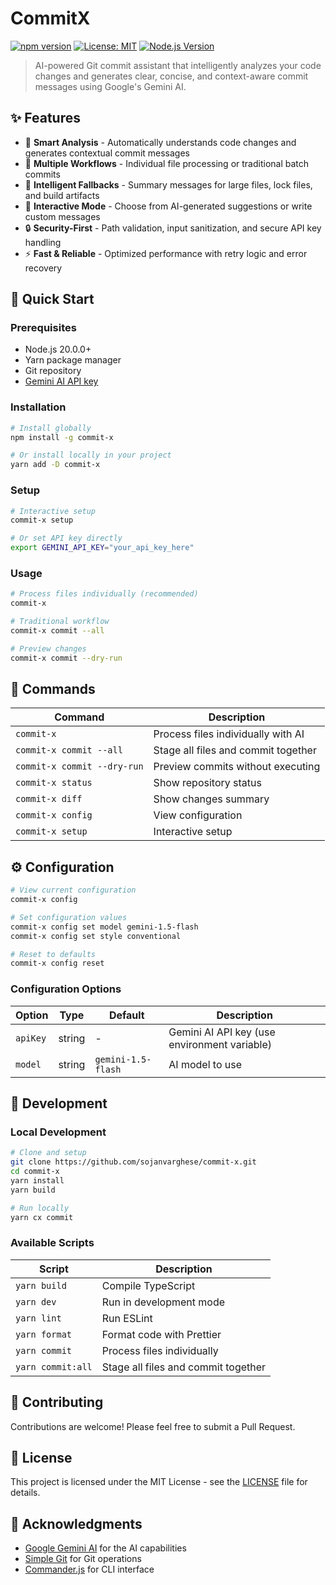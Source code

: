 # CommitX

[![npm version](https://badge.fury.io/js/commit-x.svg)](https://badge.fury.io/js/commit-x)
[![License: MIT](https://img.shields.io/badge/License-MIT-yellow.svg)](https://opensource.org/licenses/MIT)
[![Node.js Version](https://img.shields.io/node/v/commit-x.svg)](https://nodejs.org/)

> AI-powered Git commit assistant that intelligently analyzes your code changes and generates clear, concise, and context-aware commit messages using Google's Gemini AI.

## ✨ Features

- 🤖 **Smart Analysis** - Automatically understands code changes and generates contextual commit messages
- 📝 **Multiple Workflows** - Individual file processing or traditional batch commits
- 🎯 **Intelligent Fallbacks** - Summary messages for large files, lock files, and build artifacts
- 🔧 **Interactive Mode** - Choose from AI-generated suggestions or write custom messages
- 🔒 **Security-First** - Path validation, input sanitization, and secure API key handling
- ⚡ **Fast & Reliable** - Optimized performance with retry logic and error recovery

## 🚀 Quick Start

### Prerequisites
- Node.js 20.0.0+
- Yarn package manager
- Git repository
- [Gemini AI API key](https://makersuite.google.com/app/apikey)

### Installation

```bash
# Install globally
npm install -g commit-x

# Or install locally in your project
yarn add -D commit-x
```

### Setup

```bash
# Interactive setup
commit-x setup

# Or set API key directly
export GEMINI_API_KEY="your_api_key_here"
```

### Usage

```bash
# Process files individually (recommended)
commit-x

# Traditional workflow
commit-x commit --all

# Preview changes
commit-x commit --dry-run
```

## 📖 Commands

| Command | Description |
|---------|-------------|
| `commit-x` | Process files individually with AI |
| `commit-x commit --all` | Stage all files and commit together |
| `commit-x commit --dry-run` | Preview commits without executing |
| `commit-x status` | Show repository status |
| `commit-x diff` | Show changes summary |
| `commit-x config` | View configuration |
| `commit-x setup` | Interactive setup |

## ⚙️ Configuration

```bash
# View current configuration
commit-x config

# Set configuration values
commit-x config set model gemini-1.5-flash
commit-x config set style conventional

# Reset to defaults
commit-x config reset
```

### Configuration Options

| Option | Type | Default | Description |
|--------|------|---------|-------------|
| `apiKey` | string | - | Gemini AI API key (use environment variable) |
| `model` | string | `gemini-1.5-flash` | AI model to use |

## 🔧 Development

### Local Development

```bash
# Clone and setup
git clone https://github.com/sojanvarghese/commit-x.git
cd commit-x
yarn install
yarn build

# Run locally
yarn cx commit
```

### Available Scripts

| Script | Description |
|--------|-------------|
| `yarn build` | Compile TypeScript |
| `yarn dev` | Run in development mode |
| `yarn lint` | Run ESLint |
| `yarn format` | Format code with Prettier |
| `yarn commit` | Process files individually |
| `yarn commit:all` | Stage all files and commit together |

## 🤝 Contributing

Contributions are welcome! Please feel free to submit a Pull Request.

## 📄 License

This project is licensed under the MIT License - see the [LICENSE](LICENSE) file for details.

## 🙏 Acknowledgments

- [Google Gemini AI](https://ai.google.dev/) for the AI capabilities
- [Simple Git](https://github.com/steveukx/git-js) for Git operations
- [Commander.js](https://github.com/tj/commander.js) for CLI interface
